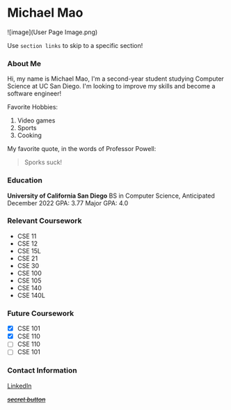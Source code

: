# Michael Mao

![image](User Page Image.png)

Use `section links` to skip to a specific section!

### About Me

Hi, my name is Michael Mao, I'm a second-year student studying Computer Science at UC San Diego. I'm looking to improve my skills and become a software engineer!

Favorite Hobbies:
1. Video games
2. Sports
3. Cooking

My favorite quote, in the words of Professor Powell:

> Sporks suck!

### Education

**University of California San Diego**
BS in Computer Science, Anticipated December 2022
GPA: 3.77
Major GPA: 4.0

### Relevant Coursework

- CSE 11
- CSE 12
- CSE 15L
- CSE 21
- CSE 30
- CSE 100
- CSE 105
- CSE 140
- CSE 140L

### Future Coursework

- [x] CSE 101
- [x] CSE 110
- [ ] CSE 110
- [ ] CSE 101

### Contact Information

[LinkedIn](https://linkedin.com/in/michaelmaoucsd/)


[~~*secret button*~~](SECRET.md)
